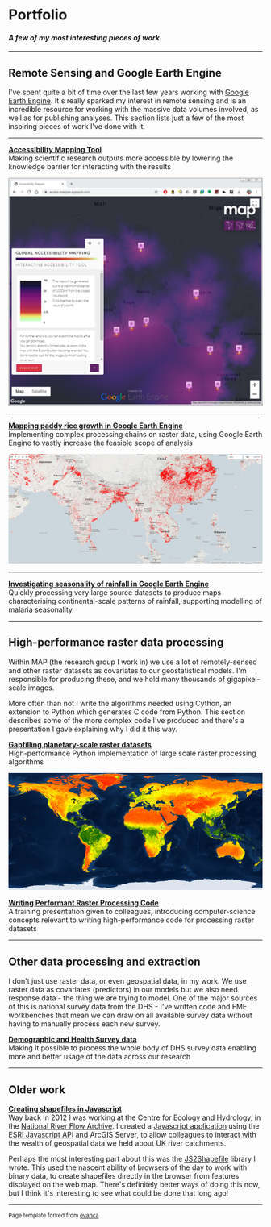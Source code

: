 # Portfolio

#### *A few of my most interesting pieces of work*

---

## Remote Sensing and Google Earth Engine 
I've spent quite a bit of time over the last few years working with <a href="https://earthengine.google.com" target="_blank">Google Earth Engine</a>. It's really sparked my interest in remote sensing and is an incredible resource for working with the massive data volumes involved, as well as for publishing analyses. This section lists just a few of the most inspiring pieces of work I've done with it.

---

**[Accessibility Mapping Tool](/pages/accessibility)**
<br>Making scientific research outputs more accessible by lowering the knowledge barrier for interacting with the results

<img src="images/accessibility/access-mapper.PNG?raw=true"/>

---
**[Mapping paddy rice growth in Google Earth Engine](/pages/rice)**
<br>Implementing complex processing chains on raster data, using Google Earth Engine to vastly increase the feasible scope of analysis

<img src="images/rice/rice_crop.png?raw=true"/>

---
**[Investigating seasonality of rainfall in Google Earth Engine](/pages/seasonality)**
<br>Quickly processing very large source datasets to produce maps characterising continental-scale patterns of rainfall, supporting modelling of malaria seasonality

---

## High-performance raster data processing
Within MAP (the research group I work in) we use a lot of remotely-sensed and other raster datasets as covariates to our geostatistical models. I'm responsible for producing these, and we hold many thousands of gigapixel-scale images. 

More often than not I write the algorithms needed using Cython, an extension to Python which generates C code from Python. This section describes some of the more complex code I've produced and there's a presentation I gave explaining why I did it this way.

**[Gapfilling planetary-scale raster datasets](/pages/gapfilling)**
<br>High-performance Python implementation of large scale raster processing algorithms

<img src="images/gapfilling/evi_sample_2016_mean.png?raw=true"/>

**<a href="https://github.com/harry-gibson/raster-processing-theory" target="_blank">Writing Performant Raster Processing Code</a>**
<br>
A training presentation given to colleagues, introducing computer-science concepts 
   relevant to writing high-performance code for processing raster datasets

---

## Other data processing and extraction
I don't just use raster data, or even geospatial data, in my work. We use raster data as covariates (predictors) in our models but we also need response data - the thing we are trying to model. One of the major sources of this is national survey data from the DHS - I've written code and FME workbenches that mean we can draw on all available survey data without having to manually process each new survey.

**[Demographic and Health Survey data](/pages/dhs-survey-data)**
<br>Making it possible to process the whole body of DHS survey data enabling more and better usage of the data across our research

---

## Older work

**<a href="https://github.com/harry-gibson/js2shapefile" target="_blank">Creating shapefiles in Javascript</a>**
<br>
Way back in 2012 I was working at the <a href="https://www.ceh.ac.uk/" target="_blank">Centre for Ecology and Hydrology</a>, in the <a href="https://nrfa.ceh.ac.uk/" target="_blank">National River Flow Archive</a>. I created a <a href="https://github.com/harry-gibson/racquel" target="_blank">Javascript application</a> using the <a href="https://developers.arcgis.com/javascript/" target="_blank">ESRI Javascript API</a> and ArcGIS Server, to allow colleagues to interact with the wealth of geospatial data we held about UK river catchments.

Perhaps the most interesting part about this was the <a href="https://github.com/harry-gibson/js2shapefile" target="_blank">JS2Shapefile</a> library I wrote. This used the nascent ability of browsers of the day to work with binary data, to create shapefiles directly in the browser from features displayed on the web map. There's definitely better ways of doing this now, but I think it's interesting to see what could be done that long ago!


---
<p style="font-size:11px">Page template forked from <a href="https://github.com/evanca/quick-portfolio">evanca</a></p>
<!-- Remove above link if you don't want to attibute -->
